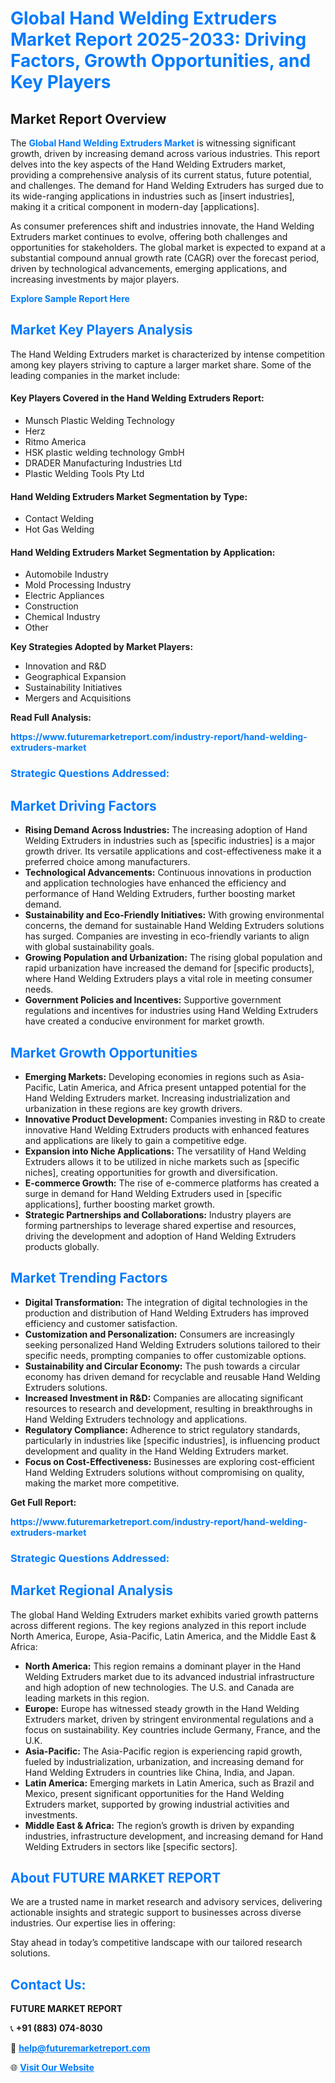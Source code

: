 <h1 style="color: #007BFF;">Global Hand Welding Extruders Market Report 2025-2033: Driving Factors, Growth Opportunities, and Key Players</h1>

<section id="overview">
<h2>Market Report Overview</h2>
<p>The <a href="https://www.futuremarketreport.com/industry-report/hand-welding-extruders-market" style="color: #007BFF; text-decoration: none;"><strong>Global Hand Welding Extruders Market</strong></a> is witnessing significant growth, driven by increasing demand across various industries. This report delves into the key aspects of the Hand Welding Extruders market, providing a comprehensive analysis of its current status, future potential, and challenges. The demand for Hand Welding Extruders has surged due to its wide-ranging applications in industries such as [insert industries], making it a critical component in modern-day [applications].</p>
<p>As consumer preferences shift and industries innovate, the Hand Welding Extruders market continues to evolve, offering both challenges and opportunities for stakeholders. The global market is expected to expand at a substantial compound annual growth rate (CAGR) over the forecast period, driven by technological advancements, emerging applications, and increasing investments by major players.</p>
</section>

<section id="overview">
<p><a href="https://www.futuremarketreport.com/request-sample/reportId=58145" style="color: #007BFF; text-decoration: none;"><strong>Explore Sample Report Here</strong></a></p>
</section>

<section id="key-players">
<h2 style="color: #007BFF;">Market Key Players Analysis</h2>
<p>The Hand Welding Extruders market is characterized by intense competition among key players striving to capture a larger market share. Some of the leading companies in the market include:</p>
<h4>Key Players Covered in the Hand Welding Extruders Report:</h4>
<ul><li>Munsch Plastic Welding Technology</li><li>Herz</li><li>Ritmo America</li><li>HSK plastic welding technology GmbH</li><li>DRADER Manufacturing Industries Ltd</li><li>Plastic Welding Tools Pty Ltd</li></ul>
<h4>Hand Welding Extruders Market Segmentation by Type:</h4>
<ul><li>Contact Welding</li><li>Hot Gas Welding</li></ul>

<h4>Hand Welding Extruders Market Segmentation by Application:</h4>
<ul><li>Automobile Industry</li><li>Mold Processing Industry</li><li>Electric Appliances</li><li>Construction</li><li>Chemical Industry</li><li>Other</li></ul>
<p><strong>Key Strategies Adopted by Market Players:</strong></p>
<ul>
<li>Innovation and R&D</li>
<li>Geographical Expansion</li>
<li>Sustainability Initiatives</li>
<li>Mergers and Acquisitions</li>
</ul>
</section>

<section>
<p><strong>Read Full Analysis: </strong></p><a href="https://www.futuremarketreport.com/industry-report/hand-welding-extruders-market" style="color: #007BFF; text-decoration: none;"><strong>https://www.futuremarketreport.com/industry-report/hand-welding-extruders-market</strong></a>
<h3 style="color: #007BFF;">Strategic Questions Addressed:</h3>
</section>

<section id="driving-factors">
<h2 style="color: #007BFF;">Market Driving Factors</h2>
<ul>
<li><strong>Rising Demand Across Industries:</strong> The increasing adoption of Hand Welding Extruders in industries such as [specific industries] is a major growth driver. Its versatile applications and cost-effectiveness make it a preferred choice among manufacturers.</li>
<li><strong>Technological Advancements:</strong> Continuous innovations in production and application technologies have enhanced the efficiency and performance of Hand Welding Extruders, further boosting market demand.</li>
<li><strong>Sustainability and Eco-Friendly Initiatives:</strong> With growing environmental concerns, the demand for sustainable Hand Welding Extruders solutions has surged. Companies are investing in eco-friendly variants to align with global sustainability goals.</li>
<li><strong>Growing Population and Urbanization:</strong> The rising global population and rapid urbanization have increased the demand for [specific products], where Hand Welding Extruders plays a vital role in meeting consumer needs.</li>
<li><strong>Government Policies and Incentives:</strong> Supportive government regulations and incentives for industries using Hand Welding Extruders have created a conducive environment for market growth.</li>
</ul>
</section>

<section id="growth-opportunities">
<h2 style="color: #007BFF;">Market Growth Opportunities</h2>
<ul>
<li><strong>Emerging Markets:</strong> Developing economies in regions such as Asia-Pacific, Latin America, and Africa present untapped potential for the Hand Welding Extruders market. Increasing industrialization and urbanization in these regions are key growth drivers.</li>
<li><strong>Innovative Product Development:</strong> Companies investing in R&D to create innovative Hand Welding Extruders products with enhanced features and applications are likely to gain a competitive edge.</li>
<li><strong>Expansion into Niche Applications:</strong> The versatility of Hand Welding Extruders allows it to be utilized in niche markets such as [specific niches], creating opportunities for growth and diversification.</li>
<li><strong>E-commerce Growth:</strong> The rise of e-commerce platforms has created a surge in demand for Hand Welding Extruders used in [specific applications], further boosting market growth.</li>
<li><strong>Strategic Partnerships and Collaborations:</strong> Industry players are forming partnerships to leverage shared expertise and resources, driving the development and adoption of Hand Welding Extruders products globally.</li>
</ul>
</section>

<section id="trending-factors">
<h2 style="color: #007BFF;">Market Trending Factors</h2>
<ul>
<li><strong>Digital Transformation:</strong> The integration of digital technologies in the production and distribution of Hand Welding Extruders has improved efficiency and customer satisfaction.</li>
<li><strong>Customization and Personalization:</strong> Consumers are increasingly seeking personalized Hand Welding Extruders solutions tailored to their specific needs, prompting companies to offer customizable options.</li>
<li><strong>Sustainability and Circular Economy:</strong> The push towards a circular economy has driven demand for recyclable and reusable Hand Welding Extruders solutions.</li>
<li><strong>Increased Investment in R&D:</strong> Companies are allocating significant resources to research and development, resulting in breakthroughs in Hand Welding Extruders technology and applications.</li>
<li><strong>Regulatory Compliance:</strong> Adherence to strict regulatory standards, particularly in industries like [specific industries], is influencing product development and quality in the Hand Welding Extruders market.</li>
<li><strong>Focus on Cost-Effectiveness:</strong> Businesses are exploring cost-efficient Hand Welding Extruders solutions without compromising on quality, making the market more competitive.</li>
</ul>
</section>

<section>
<p><strong>Get Full Report: </strong></p><a href="https://www.futuremarketreport.com/industry-report/hand-welding-extruders-market" style="color: #007BFF; text-decoration: none;"><strong>https://www.futuremarketreport.com/industry-report/hand-welding-extruders-market</strong></a>
<h3 style="color: #007BFF;">Strategic Questions Addressed:</h3>
</section>


<section id="regional-analysis">
<h2 style="color: #007BFF;">Market Regional Analysis</h2>
<p>The global Hand Welding Extruders market exhibits varied growth patterns across different regions. The key regions analyzed in this report include North America, Europe, Asia-Pacific, Latin America, and the Middle East & Africa:</p>
<ul>
<li><strong>North America:</strong> This region remains a dominant player in the Hand Welding Extruders market due to its advanced industrial infrastructure and high adoption of new technologies. The U.S. and Canada are leading markets in this region.</li>
<li><strong>Europe:</strong> Europe has witnessed steady growth in the Hand Welding Extruders market, driven by stringent environmental regulations and a focus on sustainability. Key countries include Germany, France, and the U.K.</li>
<li><strong>Asia-Pacific:</strong> The Asia-Pacific region is experiencing rapid growth, fueled by industrialization, urbanization, and increasing demand for Hand Welding Extruders in countries like China, India, and Japan.</li>
<li><strong>Latin America:</strong> Emerging markets in Latin America, such as Brazil and Mexico, present significant opportunities for the Hand Welding Extruders market, supported by growing industrial activities and investments.</li>
<li><strong>Middle East & Africa:</strong> The region’s growth is driven by expanding industries, infrastructure development, and increasing demand for Hand Welding Extruders in sectors like [specific sectors].</li>
</ul>
</section>

<footer>
<h2 style="color: #007BFF;">About FUTURE MARKET REPORT</h2>
<p>We are a trusted name in market research and advisory services, delivering actionable insights and strategic support to businesses across diverse industries. Our expertise lies in offering:</p>

<p>Stay ahead in today’s competitive landscape with our tailored research solutions.</p>

<h2 style="color: #007BFF;">Contact Us:</h2>
<p><strong>FUTURE MARKET REPORT</strong></p>
<p>📞 <strong>+91 (883) 074-8030</strong></p>
<p>📧 <strong><a href="mailto:help@futuremarketreport.com" style="color: #007BFF;">help@futuremarketreport.com</a></strong></p>
<p>🌐 <strong><a href="https://www.futuremarketreport.com/" style="color: #007BFF;">Visit Our Website</a></strong></p>
</footer>